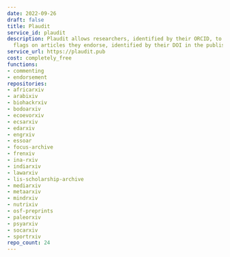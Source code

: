 ```yaml
---
date: 2022-09-26
draft: false
title: Plaudit
service_id: plaudit
description: Plaudit allows researchers, identified by their ORCID, to put positive
  flags on articles they endorse, identified by their DOI in the publisher website.
service_url: https://plaudit.pub
cost: completely_free
functions:
- commenting
- endorsement
repositories:
- africarxiv
- arabixiv
- biohackrxiv
- bodoarxiv
- ecoevorxiv
- ecsarxiv
- edarxiv
- engrxiv
- essoar
- focus-archive
- frenxiv
- ina-rxiv
- indiarxiv
- lawarxiv
- lis-scholarship-archive
- mediarxiv
- metaarxiv
- mindrxiv
- nutrixiv
- osf-preprints
- paleorxiv
- psyarxiv
- socarxiv
- sportrxiv
repo_count: 24
---
```




